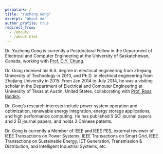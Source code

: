 ```yaml
---
permalink: /
title: "Yuzhong Gong"
excerpt: "About me"
author_profile: true
redirect_from:
  - /about/
  - /about.html
---
```


Dr. Yuzhong Gong is currently a Postdoctoral Fellow in the Department of Electrical and Computer Engineering at the University of Saskatchewan, Canada, working with [Prof. C.Y. Chung](https://engineering.usask.ca/people/ece/Chung,Chi-Yung.php).

Dr. Gong received his B.S. degree in electrical engineering from Zhejiang University of Technology in 2010, and Ph.D. in electrical engineering from Zhejiang University in 2015. From Jan 2014 to July 2014, he was a visiting scholar in the Department of Electrical and Computer Engineering at University of Texas at Austin, United States, collaborating with [Prof. Ross Baldick](https://users.ece.utexas.edu/~baldick/).

Dr. Gong’s research interests include power system operation and optimization, renewable energy integration, energy storage applications, and high performance computing. He has published 5 SCI journal papers and 2 EI journal papers, and holds 2 Chinese patents.

Dr. Gong is currently a Member of IEEE and IEEE PES, external reviewer of IEEE Transactions on Power Systems, IEEE Transactions on Smart Grid, IEEE Transactions on Sustainable Energy, IET Generation, Transmission & Distribution, and Intelligent Industrial Systems, etc.
